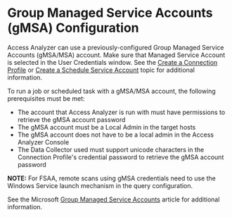 # Group Managed Service Accounts (gMSA) Configuration

Access Analyzer can use a previously-configured Group Managed Service Accounts (gMSA/MSA) account.
Make sure that Managed Service Account is selected in the User Credentials window. See the
[Create a Connection Profile](/docs/accessanalyzer/12.0/admin/settings/connection/profile/create.md) or
[Create a Schedule Service Account](/docs/accessanalyzer/12.0/admin/settings/schedule.md#create-a-schedule-service-account) topic for
additional information.

To run a job or scheduled task with a gMSA/MSA account, the following prerequisites must be met:

- The account that Access Analyzer is run with must have permissions to retrieve the gMSA account
  password
- The gMSA account must be a Local Admin in the target hosts
- The gMSA account does not have to be a local admin in the Access Analyzer Console
- The Data Collector used must support unicode characters in the Connection Profile's credential
  password to retrieve the gMSA account password

**NOTE:** For FSAA, remote scans using gMSA credentials need to use the Windows Service launch
mechanism in the query configuration.

See the Microsoft
[Group Managed Service Accounts](https://learn.microsoft.com/en-us/windows-server/security/group-managed-service-accounts/group-managed-service-accounts-overview)
article for additional information.
